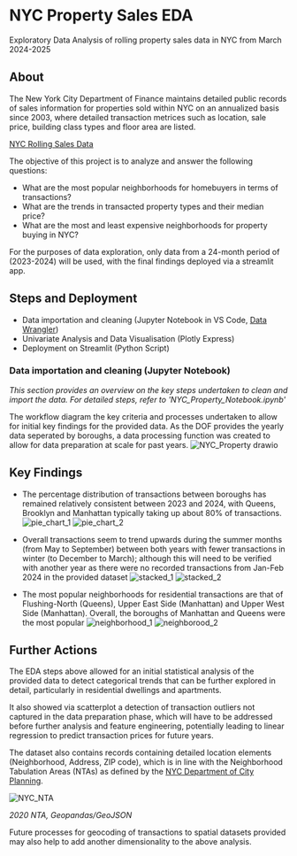 # NYC Property Sales EDA 
Exploratory Data Analysis of rolling property sales data in NYC from March 2024-2025

## About 
The New York City Department of Finance maintains detailed public records of sales information for properties sold within NYC on an annualized basis since 2003, where detailed transaction metrices such as location, sale price, building class types and floor area are listed. 

[NYC Rolling Sales Data](https://www.nyc.gov/site/finance/property/property-rolling-sales-data.page)

The objective of this project is to analyze and answer the following questions: 

- What are the most popular neighborhoods for homebuyers in terms of transactions?
- What are the trends in transacted property types and their median price?
- What are the most and least expensive neighborhoods for property buying in NYC?

For the purposes of data exploration, only data from a 24-month period of (2023-2024) will be used, with the final findings deployed via a streamlit app. 

## Steps and Deployment 
- Data importation and cleaning (Jupyter Notebook in VS Code, [Data Wrangler](https://code.visualstudio.com/docs/datascience/data-wrangler))
- Univariate Analysis and Data Visualisation (Plotly Express)
- Deployment on Streamlit (Python Script)

### Data importation and cleaning (Jupyter Notebook)
*This section provides an overview on the key steps undertaken to clean and import the data. For detailed steps, refer to 'NYC_Property_Notebook.ipynb'*

The workflow diagram the key criteria and processes undertaken to allow for initial key findings for the provided data. As the DOF provides the yearly data seperated by boroughs, a data processing function was created to allow for data preparation at scale for past years. 
![NYC_Property drawio](https://github.com/user-attachments/assets/7f207283-ef0d-4196-8b16-ce68871585a1)

## Key Findings 
- The percentage distribution of transactions between boroughs has remained relatively consistent between 2023 and 2024, with Queens, Brooklyn and Manhattan typically taking up about 80% of transactions. 
![pie_chart_1](https://github.com/user-attachments/assets/721f42fc-c762-48c6-aab3-92f2e6e3a598)
![pie_chart_2](https://github.com/user-attachments/assets/640130a1-a185-4ce5-9865-95e1c1a68b5b)

- Overall transactions seem to trend upwards during the summer months (from May to September) between both years with fewer transactions in winter (to December to March); although this will need to be verified with another year as there were no recorded transactions from Jan-Feb 2024 in the provided dataset
![stacked_1](https://github.com/user-attachments/assets/7ae21d03-9f15-46c7-8c46-ffb469994b43)
![stacked_2](https://github.com/user-attachments/assets/b034869c-badd-4e3b-b1d4-6b2f70e6a542)

- The most popular neighborhoods for residential transactions are that of Flushing-North (Queens), Upper East Side (Manhattan) and Upper West Side (Manhattan). Overall, the boroughs of Manhattan and Queens were the most popular 
![neighborhood_1](https://github.com/user-attachments/assets/35fca86b-e24c-49d8-98fe-6b75bfc47dbf)
![neighborood_2](https://github.com/user-attachments/assets/25e14a9c-cfb3-4857-9296-49b3398b6ea1)

## Further Actions 
The EDA steps above allowed for an initial statistical analysis of the provided data to detect categorical trends that can be further explored in detail, particularly in residential dwellings and apartments. 

It also showed via scatterplot a detection of transaction outliers not captured in the data preparation phase, which will have to be addressed before further analysis and feature engineering, potentially leading to linear regression to predict transaction prices for future years. 

The dataset also contains records containing detailed location elements (Neighborhood, Address, ZIP code), which is in line with the Neighborhood Tabulation Areas (NTAs) as defined by the [NYC Department of City Planning](https://www.nyc.gov/content/planning/pages/resources/datasets/neighborhood-tabulation). 

![NYC_NTA](https://github.com/user-attachments/assets/ecd17000-5d48-4f49-9f82-4f9d84e5066b)

*2020 NTA, Geopandas/GeoJSON*

Future processes for geocoding of transactions to spatial datasets provided may also help to add another dimensionality to the above analysis. 


